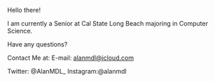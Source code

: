Hello there!

I am currently a Senior at Cal State Long Beach majoring in Computer Science.

Have any questions? 

Contact Me at:
E-mail: alanmdl@icloud.com

Twitter: @AlanMDL_
Instagram:@alanmdl
